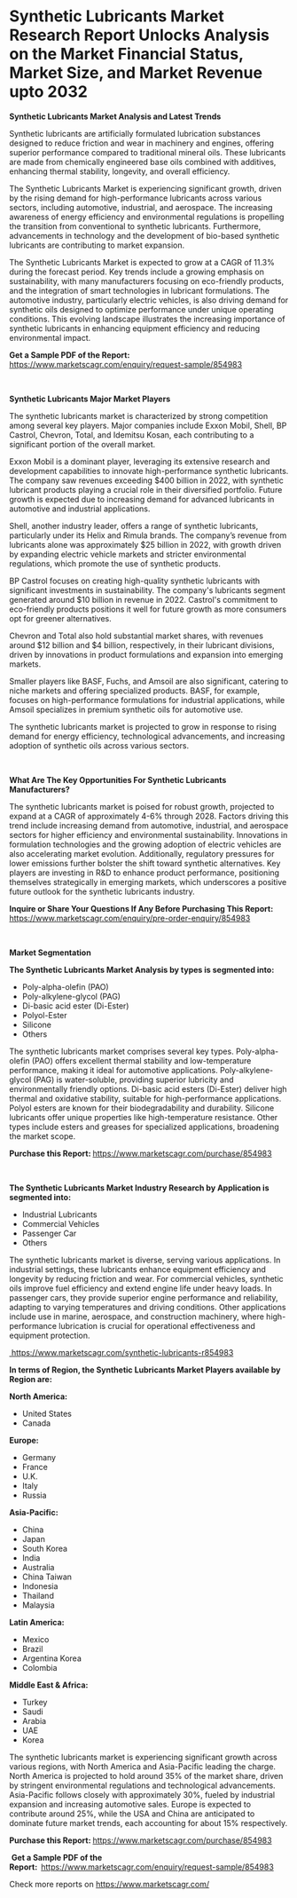 <p><h1>Synthetic Lubricants Market Research Report Unlocks Analysis on the Market Financial Status, Market Size, and Market Revenue upto 2032</h1></p><p><strong>Synthetic Lubricants Market Analysis and Latest Trends</strong></p>
<p><p>Synthetic lubricants are artificially formulated lubrication substances designed to reduce friction and wear in machinery and engines, offering superior performance compared to traditional mineral oils. These lubricants are made from chemically engineered base oils combined with additives, enhancing thermal stability, longevity, and overall efficiency.</p><p>The Synthetic Lubricants Market is experiencing significant growth, driven by the rising demand for high-performance lubricants across various sectors, including automotive, industrial, and aerospace. The increasing awareness of energy efficiency and environmental regulations is propelling the transition from conventional to synthetic lubricants. Furthermore, advancements in technology and the development of bio-based synthetic lubricants are contributing to market expansion.</p><p>The Synthetic Lubricants Market is expected to grow at a CAGR of 11.3% during the forecast period. Key trends include a growing emphasis on sustainability, with many manufacturers focusing on eco-friendly products, and the integration of smart technologies in lubricant formulations. The automotive industry, particularly electric vehicles, is also driving demand for synthetic oils designed to optimize performance under unique operating conditions. This evolving landscape illustrates the increasing importance of synthetic lubricants in enhancing equipment efficiency and reducing environmental impact.</p></p>
<p><strong>Get a Sample PDF of the Report:&nbsp;</strong> <a href="https://www.marketscagr.com/enquiry/request-sample/854983?utm_campaign=3580&utm_medium=2&utm_source=Github&utm_content=ia&utm_term=31032025&utm_id=synthetic-lubricants">https://www.marketscagr.com/enquiry/request-sample/854983</a></p>
<p>&nbsp;</p>
<p><strong>Synthetic Lubricants Major Market Players</strong></p>
<p><p>The synthetic lubricants market is characterized by strong competition among several key players. Major companies include Exxon Mobil, Shell, BP Castrol, Chevron, Total, and Idemitsu Kosan, each contributing to a significant portion of the overall market.</p><p>Exxon Mobil is a dominant player, leveraging its extensive research and development capabilities to innovate high-performance synthetic lubricants. The company saw revenues exceeding $400 billion in 2022, with synthetic lubricant products playing a crucial role in their diversified portfolio. Future growth is expected due to increasing demand for advanced lubricants in automotive and industrial applications.</p><p>Shell, another industry leader, offers a range of synthetic lubricants, particularly under its Helix and Rimula brands. The company’s revenue from lubricants alone was approximately $25 billion in 2022, with growth driven by expanding electric vehicle markets and stricter environmental regulations, which promote the use of synthetic products.</p><p>BP Castrol focuses on creating high-quality synthetic lubricants with significant investments in sustainability. The company's lubricants segment generated around $10 billion in revenue in 2022. Castrol's commitment to eco-friendly products positions it well for future growth as more consumers opt for greener alternatives.</p><p>Chevron and Total also hold substantial market shares, with revenues around $12 billion and $4 billion, respectively, in their lubricant divisions, driven by innovations in product formulations and expansion into emerging markets.</p><p>Smaller players like BASF, Fuchs, and Amsoil are also significant, catering to niche markets and offering specialized products. BASF, for example, focuses on high-performance formulations for industrial applications, while Amsoil specializes in premium synthetic oils for automotive use.</p><p>The synthetic lubricants market is projected to grow in response to rising demand for energy efficiency, technological advancements, and increasing adoption of synthetic oils across various sectors.</p></p>
<p>&nbsp;</p>
<p><strong>What Are The Key Opportunities For Synthetic Lubricants Manufacturers?</strong></p>
<p><p>The synthetic lubricants market is poised for robust growth, projected to expand at a CAGR of approximately 4-6% through 2028. Factors driving this trend include increasing demand from automotive, industrial, and aerospace sectors for higher efficiency and environmental sustainability. Innovations in formulation technologies and the growing adoption of electric vehicles are also accelerating market evolution. Additionally, regulatory pressures for lower emissions further bolster the shift toward synthetic alternatives. Key players are investing in R&D to enhance product performance, positioning themselves strategically in emerging markets, which underscores a positive future outlook for the synthetic lubricants industry.</p></p>
<p><strong>Inquire or Share Your Questions If Any Before Purchasing This Report:</strong> <a href="https://www.marketscagr.com/enquiry/pre-order-enquiry/854983?utm_campaign=3580&utm_medium=2&utm_source=Github&utm_content=ia&utm_term=31032025&utm_id=synthetic-lubricants">https://www.marketscagr.com/enquiry/pre-order-enquiry/854983</a></p>
<p>&nbsp;</p>
<p><strong>Market Segmentation</strong></p>
<p><strong>The Synthetic Lubricants Market Analysis by types is segmented into:</strong></p>
<p><ul><li>Poly-alpha-olefin (PAO)</li><li>Poly-alkylene-glycol (PAG)</li><li>Di-basic acid ester (Di-Ester)</li><li>Polyol-Ester</li><li>Silicone</li><li>Others</li></ul></p>
<p><p>The synthetic lubricants market comprises several key types. Poly-alpha-olefin (PAO) offers excellent thermal stability and low-temperature performance, making it ideal for automotive applications. Poly-alkylene-glycol (PAG) is water-soluble, providing superior lubricity and environmentally friendly options. Di-basic acid esters (Di-Ester) deliver high thermal and oxidative stability, suitable for high-performance applications. Polyol esters are known for their biodegradability and durability. Silicone lubricants offer unique properties like high-temperature resistance. Other types include esters and greases for specialized applications, broadening the market scope.</p></p>
<p><strong>Purchase this Report:&nbsp;</strong><a href="https://www.marketscagr.com/purchase/854983?utm_campaign=3580&utm_medium=2&utm_source=Github&utm_content=ia&utm_term=31032025&utm_id=synthetic-lubricants">https://www.marketscagr.com/purchase/854983</a></p>
<p>&nbsp;</p>
<p><strong>The Synthetic Lubricants Market Industry Research by Application is segmented into:</strong></p>
<p><ul><li>Industrial Lubricants</li><li>Commercial Vehicles</li><li>Passenger Car</li><li>Others</li></ul></p>
<p><p>The synthetic lubricants market is diverse, serving various applications. In industrial settings, these lubricants enhance equipment efficiency and longevity by reducing friction and wear. For commercial vehicles, synthetic oils improve fuel efficiency and extend engine life under heavy loads. In passenger cars, they provide superior engine performance and reliability, adapting to varying temperatures and driving conditions. Other applications include use in marine, aerospace, and construction machinery, where high-performance lubrication is crucial for operational effectiveness and equipment protection.</p></p>
<p><a href="https://www.marketscagr.com/synthetic-lubricants-r854983?utm_campaign=3580&utm_medium=2&utm_source=Github&utm_content=ia&utm_term=31032025&utm_id=synthetic-lubricants">&nbsp;https://www.marketscagr.com/synthetic-lubricants-r854983</a></p>
<p><strong>In terms of Region, the Synthetic Lubricants Market Players available by Region are:</strong></p>
<p>
    <p> <strong> North America: </strong>
        <ul>
            <li>United States</li>
            <li>Canada</li>
        </ul>
        </p> 
    <p> <strong> Europe: </strong>
        <ul>
            <li>Germany</li>
            <li>France</li>
            <li>U.K.</li>
            <li>Italy</li>
            <li>Russia</li>
        </ul>
        </p> 
    <p> <strong> Asia-Pacific: </strong>
        <ul>
            <li>China</li>
            <li>Japan</li>
            <li>South Korea</li>
            <li>India</li>
            <li>Australia</li>
            <li>China Taiwan</li>
            <li>Indonesia</li>
            <li>Thailand</li>
            <li>Malaysia</li>
        </ul>
        </p> 
    <p> <strong> Latin America: </strong>
        <ul>
            <li>Mexico</li>
            <li>Brazil</li>
            <li>Argentina Korea</li>
            <li>Colombia</li>
        </ul>
        </p> 
    <p> <strong> Middle East & Africa: </strong>
        <ul>
            <li>Turkey</li>
            <li>Saudi</li>
            <li>Arabia</li>
            <li>UAE</li>
            <li>Korea</li>
        </ul>
    </p>
    </p>
<p><p>The synthetic lubricants market is experiencing significant growth across various regions, with North America and Asia-Pacific leading the charge. North America is projected to hold around 35% of the market share, driven by stringent environmental regulations and technological advancements. Asia-Pacific follows closely with approximately 30%, fueled by industrial expansion and increasing automotive sales. Europe is expected to contribute around 25%, while the USA and China are anticipated to dominate future market trends, each accounting for about 15% respectively.</p></p>
<p><strong>Purchase this Report: </strong><a href="https://www.marketscagr.com/purchase/854983?utm_campaign=3580&utm_medium=2&utm_source=Github&utm_content=ia&utm_term=31032025&utm_id=synthetic-lubricants">https://www.marketscagr.com/purchase/854983</a></p>
<p>&nbsp;<strong>Get a Sample PDF of the Report:&nbsp;&nbsp;</strong><a href="https://www.marketscagr.com/enquiry/request-sample/854983?utm_campaign=3580&utm_medium=2&utm_source=Github&utm_content=ia&utm_term=31032025&utm_id=synthetic-lubricants">https://www.marketscagr.com/enquiry/request-sample/854983</a></p>
<p><strong></strong></p>
<p>Check more reports on <a href="https://www.marketscagr.com/?utm_campaign=3580&utm_medium=2&utm_source=Github&utm_content=ia&utm_term=31032025&utm_id=synthetic-lubricants">https://www.marketscagr.com/</a></p>